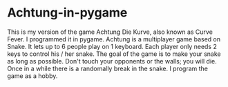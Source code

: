 # Achtung-in-pygame


This is my version of the game Achtung Die Kurve, also known as Curve Fever. I programmed it in pygame. Achtung is a multiplayer game based on Snake. It lets up to 6 people play on 1 keyboard. Each player only needs 2 keys to control his / her snake. The goal of the game is to make your snake as long as possible. Don't touch your opponents or the walls; you will die. Once in a while there is a randomally break in the snake. I program the game as a hobby. 
